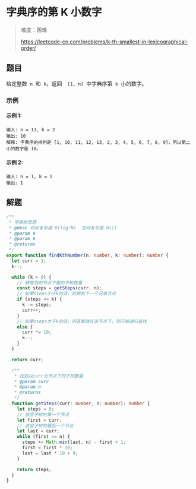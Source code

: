 # 字典序的第 K 小数字

> 难度：困难
>
> https://leetcode-cn.com/problems/k-th-smallest-in-lexicographical-order/

## 题目

给定整数  `n`  和  `k`，返回  ` [1, n]`  中字典序第  `k`  小的数字。

### 示例

#### 示例 1:

```
输入: n = 13, k = 2
输出: 10
解释: 字典序的排列是 [1, 10, 11, 12, 13, 2, 3, 4, 5, 6, 7, 8, 9]，所以第二小的数字是 10。
```

#### 示例 2:

```
输入: n = 1, k = 1
输出: 1
```

## 解题

```typescript
/**
 * 字典树思想
 * @desc 时间复杂度 O(log²N)  空间复杂度 O(1)
 * @param n
 * @param k
 * @returns
 */
export function findKthNumber(n: number, k: number): number {
  let curr = 1;
  k--;

  while (k > 0) {
    // 获取当前节点下面的子树数量
    const steps = getSteps(curr, n);
    // 如果steps小于k的话，则跳到下一个兄弟节点
    if (steps <= k) {
      k -= steps;
      curr++;
    }
    // 如果steps大于k的话，则答案就在该节点下，则开始递归查找
    else {
      curr *= 10;
      k--;
    }
  }

  return curr;

  /**
   * 找到以curr为节点下的子树数量
   * @param curr
   * @param n
   * @returns
   */
  function getSteps(curr: number, n: number): number {
    let steps = 0;
    // 该层子树的第一个节点
    let first = curr;
    // 该层子树的最后一个节点
    let last = curr;
    while (first <= n) {
      steps += Math.min(last, n) - first + 1;
      first = first * 10;
      last = last * 10 + 9;
    }

    return steps;
  }
}
```
